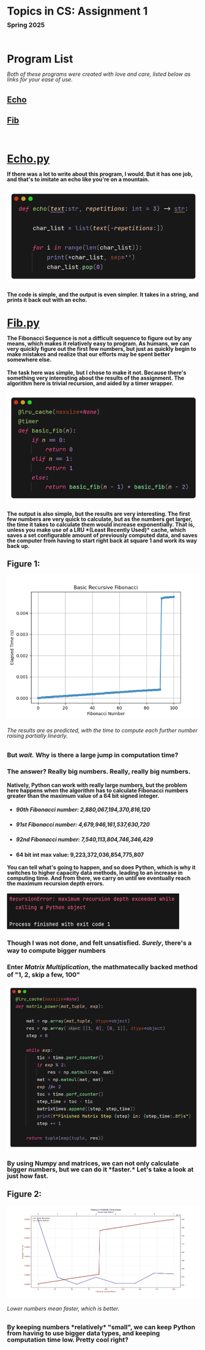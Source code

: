 <h1 style="line-height: 90%;">Topics in CS: Assignment 1 </h1>
<h3 style="line-height: 10%;"> Spring 2025 </h3>
<br>
<h1 style="line-height: 100%;"> Program List </h1>
<h6 style="line-height: 100%;"> Both of these programs were created with love and care, listed below as links for your ease of use. </h6>

## [Echo](echo.py) </h2>
## [Fib](fib.py)

<br>

[<h1 style="line-height: 100%;"> Echo.py </h1>](echo.py)
<h4 style="line-height: 100%;">If there was a lot to write about this program, I would. But it has one job, and that's to imitate an echo like you're on a mountain.</h4>

![Echo Code Screenshot](code_screenshots/echo.png)
<h4 style="line-height: 100%;">The code is simple, and the output is even simpler. It takes in a string, and prints it back out with an echo. </h4>

[<h1 style="line-height: 100%;"> Fib.py </h1>](fib.py)
<h4 style="line-height: 100%;">The Fibonacci Sequence is not a difficult sequence to figure out by any means, which makes it relatively easy to program. As humans, we can very quickly figure out the first few numbers, but just as quickly begin to make mistakes and realize that our efforts may be spent better somewhere else.</h4>
<h4 style="line-height: 100%;">The task here was simple, but I chose to make it not. Because there's something very interesting about the results of the assignment. The algorithm here is trivial recursion, and aided by a timer wrapper.</h4>

![Fib Code Screenshot](code_screenshots/basicfib.png)
<h4 style="line-height: 100%;">The output is also simple, but the results are very interesting. The first few numbers are very quick to calculate, but as the numbers get larger, the time it takes to calculate them would increase exponentially. That is, unless you make use of a LRU *(Least Recently Used)* cache, which saves a set configurable amount of previously computed data, and saves the computer from having to start right back at square 1 and work its way back up.</h4>
<h2 style="line-height: 100%;">Figure 1:</h3>

![Fib Results Screenshot](figures/basic_recursion.png)
<h6 style="line-height: 100%;">The results are as predicted, with the time to compute each further number raising partially linearly.</h4>

### **But *wait.*** Why is there a large jump in computation time?
### **The answer? Really big numbers. Really, really big numbers.**

<h4 style="line-height: 100%;">Natively, Python can work with really large numbers, but the problem here happens when the algorithm has to calculate Fibonacci numbers greater than the maximum value of a 64 bit signed integer. </h4>

* <h5 style="line-height: 100%;">90th Fibonacci number: 2,880,067,194,370,816,120</h5>
* <h5 style="line-height: 100%;">91st Fibonacci number: 4,679,946,161,537,630,720</h5>
* <h5 style="line-height: 100%;">92nd Fibonacci number: 7,540,113,804,746,346,429</h5>
* <h4 style="line-height: 100%;">64 bit int max value: 9,223,372,036,854,775,807</h4>


<h4 style="line-height: 100%;">You can tell what's going to happen, and so does Python, which is why it switches to higher capacity data methods, leading to an increase in computing time. And from there, we carry on until we eventually reach the maximum recursion depth errors. </h4>

![Recursion Error](figures/error.PNG)

### **Though I was not done, and felt unsatisfied. *Surely*, there's a way to compute bigger numbers**</h3>
### **Enter *Matrix Multiplication*, the mathmatecally backed method of "1, 2, skip a few, 100"**</h3>

![Matrix Multiplication Code Screenshot](code_screenshots/matrix_power.png)

<h3 style="line-height: 100%;">By using Numpy and matrices, we can not only calculate bigger numbers, but we can do it *faster.* Let's take a look at just how fast.</h3>
<h2 style="line-height: 100%;">Figure 2:</h2>

![Matrix Multiplication Results Screenshot](figures/method_comparison.png)
<h6 style="line-height: 100%;">Lower numbers mean faster, which is better.</h4>
<h3 style="line-height: 100%;">By keeping numbers *relatively* "small", we can keep Python from having to use bigger data types, and keeping computation time low. Pretty cool right?</h3>